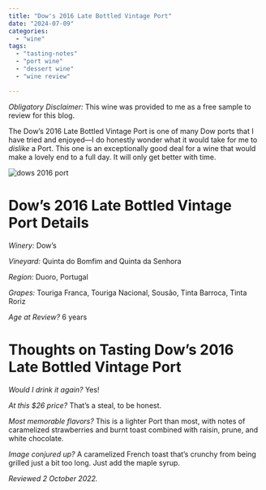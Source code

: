 ```yaml
---
title: "Dow's 2016 Late Bottled Vintage Port"
date: "2024-07-09"
categories:
  - "wine"
tags:
  - "tasting-notes"
  - "port wine"
  - "dessert wine"
  - "wine review"

---
```


*Obligatory Disclaimer:* This wine was provided to me as a free sample to review for this blog.

The Dow’s 2016 Late Bottled Vintage Port is one of many Dow ports that I have tried and enjoyed—I do honestly wonder what it would take for me to *dislike* a Port. This one is an exceptionally good deal for a wine that would make a lovely end to a full day. It will only get better with time.

![dows 2016 port](http://s3.amazonaws.com/thegourmez-wpmedia/2024/07/dows-2016.jpg)

# Dow’s 2016 Late Bottled Vintage Port Details

*Winery:* Dow’s

*Vineyard:* Quinta do Bomfim and Quinta da Senhora

*Region:* Duoro, Portugal

*Grapes:* Touriga Franca, Touriga Nacional, Sousão, Tinta Barroca, Tinta Roriz

*Age at Review?* 6 years

# Thoughts on Tasting Dow’s 2016 Late Bottled Vintage Port

*Would I drink it again?* Yes!

*At this $26 price?* That’s a steal, to be honest.

*Most memorable flavors?* This is a lighter Port than most, with notes of caramelized strawberries and burnt toast combined with raisin, prune, and white chocolate.

*Image conjured up?* A caramelized French toast that’s crunchy from being grilled just a bit too long. Just add the maple syrup.

*Reviewed 2 October 2022.*
